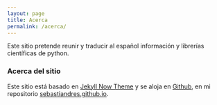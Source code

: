 ```yaml
---
layout: page
title: Acerca
permalink: /acerca/
---
```


Este sitio pretende reunir y traducir al español información y librerías científicas de python.

### Acerca del sitio

Este sitio está basado en [Jekyll Now Theme](https://github.com/barryclark/jekyll-now) y se aloja en [Github](https://github.com),
en mi repositorio [sebastiandres.github.io](https://github.com/sebastiandres/sebastiandres.github.io/).

